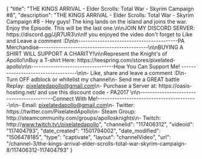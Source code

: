 {
    "title": "THE KINGS ARRIVAL - Elder Scrolls: Total War - Skyrim Campaign #8",
    "description": "THE KINGS ARRIVAL - Elder Scrolls: Total War - Skyrim Campaign #8 - Hey guys! The king lands on the island and joins the war. Enjoy the Episode. This will be the last one.\n\nJOIN MY DISCORD SERVER: https:\/\/discord.gg\/JjR7UR3\n\nIf you enjoyed the video don't forget to Like and Leave a comment :D\n\n-----------------------------------------PA Merchandise---------------------------------------------\n\nBUYING A SHIRT WILL SUPPORT A CHARITY!\n\nRepresent the Knight's of Apollo!\nBuy a T-shirt Here: https:\/\/teespring.com\/stores\/pixelated-apollo\n\n----------------------------------How You Can Support Me! -----------------------------------\n\n- Like, share and leave a comment :D\n- Turn OFF adblock or whitelist my channel\n- Send me a GREAT battle Replay: pixelatedapollo@gmail.com\n- Purchase a Server at: https:\/\/oasis-hosting.net\/ and use this discount code - PA2017 \n\n------------------------------------------Connect With Me!-----------------------------------------\n\n- Email: pixelatedapollo@gmail.com\n- Twitter: https:\/\/twitter.com\/PixelatedApollo\n- Steam Group:  http:\/\/steamcommunity.com\/groups\/apollosknights\n- Twitch: http:\/\/www.twitch.tv\/pixelatedapollo",
    "channelid": "117406312",
    "videoid": "117404793",
    "date_created": "1501794002",
    "date_modified": "1506478185",
    "type": "captivate",
    "layout": "channelVideo",
    "url": "\/channel-3\/the-kings-arrival-elder-scrolls-total-war-skyrim-campaign-8\/117406312-117404793"
}